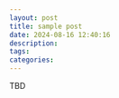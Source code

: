 ```yaml
---
layout: post
title: sample post
date: 2024-08-16 12:40:16
description: 
tags: 
categories: 
---
```


TBD

